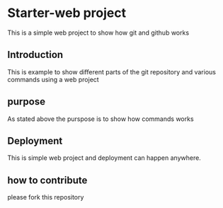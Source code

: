 # Starter-web project
This is a simple web project to show how git and github works
## Introduction
This is example to show different parts of the git repository and various commands using a web project
## purpose
As stated above the purspose is to show how commands works
## Deployment
This is simple web project and deployment can happen anywhere.
## how to contribute
please fork this repository